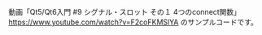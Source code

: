 動画「Qt5/Qt6入門 #9 シグナル・スロット その１ 4つのconnect関数」
https://www.youtube.com/watch?v=F2coFKMSlYA
のサンプルコードです。
